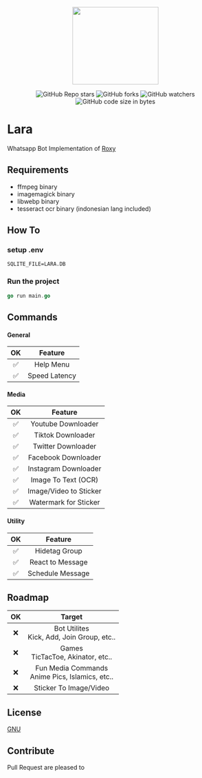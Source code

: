 <p align="center">
	<img src="https://c.tenor.com/wA8TRoy6bQoAAAAd/roxy-migurdia-mushoku-tensei.gif" width="200" height="180"/>
</p>

<p align="center">
	<img alt="GitHub Repo stars" src="https://img.shields.io/github/stars/ItzNgga/Lara?style=flat-square">
	<img alt="GitHub forks" src="https://img.shields.io/github/forks/ItzNgga/Lara?style=flat-square">
	<img alt="GitHub watchers" src="https://img.shields.io/github/watchers/ItzNgga/Lara?style=flat-square">
	<img alt="GitHub code size in bytes" src="https://img.shields.io/github/languages/code-size/ItzNgga/Lara?style=flat-square">
</p>

# Lara
Whatsapp Bot Implementation of [Roxy](https://github/itzngga/Roxy)

## Requirements
- ffmpeg binary
- imagemagick binary
- libwebp binary
- tesseract ocr binary (indonesian lang included)

## How To
### setup .env
```shell
SQLITE_FILE=LARA.DB
```
### Run the project
```go
go run main.go
```

## Commands
#### General
| OK |              Feature              |
|:--:|:---------------------------------:|
| ✅  |             Help Menu             |
| ✅  |           Speed Latency           |

#### Media
| OK |        Feature         |
|:--:|:----------------------:|
| ✅  |   Youtube Downloader   |
| ✅  |   Tiktok Downloader    |
| ✅  |   Twitter Downloader   |
| ✅  |  Facebook Downloader   |
| ✅  |  Instagram Downloader  |
| ✅  |  Image To Text (OCR)   |
| ✅  | Image/Video to Sticker |
| ✅  | Watermark for Sticker  |

#### Utility
| OK |     Feature      |
|:--:|:----------------:|
| ✅  |  Hidetag Group   |
| ✅  | React to Message |
| ✅  | Schedule Message |

## Roadmap
| OK |                       Target                        |
|:--:|:---------------------------------------------------:|
| ❌  |   Bot Utilites<br/> Kick, Add, Join Group, etc..    |
| ❌  |        Games<br/>TicTacToe, Akinator, etc..         |
|  ❌  | Fun Media Commands<br/> Anime Pics, Islamics, etc.. |
|  ❌  |               Sticker To Image/Video                |


## License
[GNU](https://github.com/itzngga/Lara/blob/master/LICENSE)

## Contribute
Pull Request are pleased to